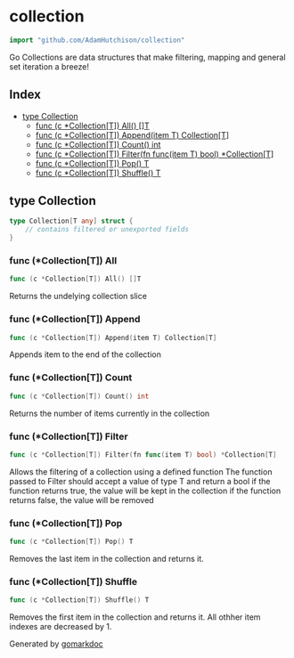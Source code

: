 <!-- Code generated by gomarkdoc. DO NOT EDIT -->

# collection

```go
import "github.com/AdamHutchison/collection"
```

Go Collections are data structures that make filtering, mapping and general set iteration a breeze\!

## Index

- [type Collection](<#type-collection>)
  - [func (c *Collection[T]) All() []T](<#func-collectiont-all>)
  - [func (c *Collection[T]) Append(item T) Collection[T]](<#func-collectiont-append>)
  - [func (c *Collection[T]) Count() int](<#func-collectiont-count>)
  - [func (c *Collection[T]) Filter(fn func(item T) bool) *Collection[T]](<#func-collectiont-filter>)
  - [func (c *Collection[T]) Pop() T](<#func-collectiont-pop>)
  - [func (c *Collection[T]) Shuffle() T](<#func-collectiont-shuffle>)


## type Collection

```go
type Collection[T any] struct {
    // contains filtered or unexported fields
}
```

### func \(\*Collection\[T\]\) All

```go
func (c *Collection[T]) All() []T
```

Returns the undelying collection slice

### func \(\*Collection\[T\]\) Append

```go
func (c *Collection[T]) Append(item T) Collection[T]
```

Appends item to the end of the collection

### func \(\*Collection\[T\]\) Count

```go
func (c *Collection[T]) Count() int
```

Returns the number of items currently in the collection

### func \(\*Collection\[T\]\) Filter

```go
func (c *Collection[T]) Filter(fn func(item T) bool) *Collection[T]
```

Allows the filtering of a collection using a defined function The function passed to Filter should accept a value of type T and return a bool if the function returns true, the value will be kept in the collection if the function returns false, the value will be removed

### func \(\*Collection\[T\]\) Pop

```go
func (c *Collection[T]) Pop() T
```

Removes the last item in the collection and returns it.

### func \(\*Collection\[T\]\) Shuffle

```go
func (c *Collection[T]) Shuffle() T
```

Removes the first item in the collection and returns it. All othher item indexes are decreased by 1.



Generated by [gomarkdoc](<https://github.com/princjef/gomarkdoc>)
